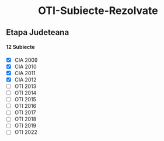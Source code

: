 <h1 align="center">OTI-Subiecte-Rezolvate</h1>

## Etapa Judeteana
#### 12 Subiecte
- [X] CIA 2009
- [X] CIA 2010
- [X] CIA 2011
- [X] CIA 2012
- [ ] OTI 2013
- [ ] OTI 2014
- [ ] OTI 2015
- [ ] OTI 2016
- [ ] OTI 2017
- [ ] OTI 2018
- [ ] OTI 2019
- [ ] OTI 2022
